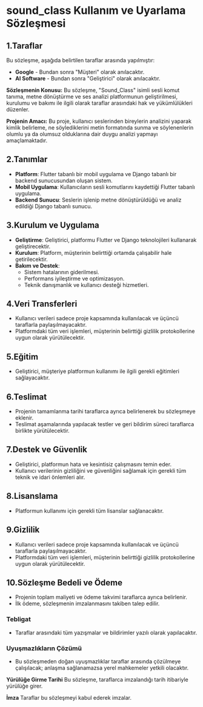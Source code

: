# sound_class Kullanım ve Uyarlama Sözleşmesi

## 1.Taraflar

Bu sözleşme, aşağıda belirtilen taraflar arasında yapılmıştır:

- **Google** - Bundan sonra "Müşteri" olarak anılacaktır.
- **AI Software** - Bundan sonra "Geliştirici" olarak anılacaktır.

**Sözleşmenin Konusu:** Bu sözleşme, "Sound_Class" isimli sesli komut tanıma, metne dönüştürme ve ses analizi platformunun geliştirilmesi, kurulumu ve bakımı ile ilgili olarak taraflar arasındaki hak ve yükümlülükleri düzenler.

**Projenin Amacı:** Bu proje, kullanıcı seslerinden bireylerin analizini yaparak kimlik belirleme, ne söylediklerini metin formatında sunma ve söylenenlerin olumlu ya da olumsuz olduklarına dair duygu analizi yapmayı amaçlamaktadır.

## 2.Tanımlar

- **Platform**: Flutter tabanlı bir mobil uygulama ve Django tabanlı bir backend sunucusundan oluşan sistem.
- **Mobil Uygulama**: Kullanıcıların sesli komutlarını kaydettiği Flutter tabanlı uygulama.
- **Backend Sunucu**: Seslerin işlenip metne dönüştürüldüğü ve analiz edildiği Django tabanlı sunucu.

## 3.Kurulum ve Uygulama

- **Geliştirme**: Geliştirici, platformu Flutter ve Django teknolojileri kullanarak geliştirecektir.
- **Kurulum**: Platform, müşterinin belirttiği ortamda çalışabilir hale getirilecektir.
- **Bakım ve Destek**:
  - Sistem hatalarının giderilmesi.
  - Performans iyileştirme ve optimizasyon.
  - Teknik danışmanlık ve kullanıcı desteği hizmetleri.

## 4.Veri Transferleri

- Kullanıcı verileri sadece proje kapsamında kullanılacak ve üçüncü taraflarla paylaşılmayacaktır.
- Platformdaki tüm veri işlemleri, müşterinin belirttiği gizlilik protokollerine uygun olarak yürütülecektir.

## 5.Eğitim

- Geliştirici, müşteriye platformun kullanımı ile ilgili gerekli eğitimleri sağlayacaktır.

## 6.Teslimat

- Projenin tamamlanma tarihi taraflarca ayrıca belirlenerek bu sözleşmeye eklenir.
- Teslimat aşamalarında yapılacak testler ve geri bildirim süreci taraflarca birlikte yürütülecektir.

## 7.Destek ve Güvenlik

- Geliştirici, platformun hata ve kesintisiz çalışmasını temin eder.
- Kullanıcı verilerinin gizliliğini ve güvenliğini sağlamak için gerekli tüm teknik ve idari önlemleri alır.

## 8.Lisanslama

- Platformun kullanımı için gerekli tüm lisanslar sağlanacaktır.

## 9.Gizlilik

- Kullanıcı verileri sadece proje kapsamında kullanılacak ve üçüncü taraflarla paylaşılmayacaktır.
- Platformdaki tüm veri işlemleri, müşterinin belirttiği gizlilik protokollerine uygun olarak yürütülecektir.

## 10.Sözleşme Bedeli ve Ödeme

- Projenin toplam maliyeti ve ödeme takvimi taraflarca ayrıca belirlenir.
- İlk ödeme, sözleşmenin imzalanmasını takiben talep edilir.

### Tebligat

- Taraflar arasındaki tüm yazışmalar ve bildirimler yazılı olarak yapılacaktır.

### Uyuşmazlıkların Çözümü

- Bu sözleşmeden doğan uyuşmazlıklar taraflar arasında çözülmeye çalışılacak; anlaşma sağlanamazsa yerel mahkemeler yetkili olacaktır.

**Yürülüğe Girme Tarihi**
Bu sözleşme, taraflarca imzalandığı tarih itibariyle yürülüğe girer.

**İmza**
Taraflar bu sözleşmeyi kabul ederek imzalar.
